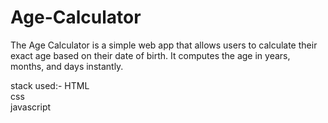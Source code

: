 # Age-Calculator
The Age Calculator is a simple web app that allows users to calculate their exact age based on their date of birth. It computes the age in years, months, and days instantly.

stack used:-
            HTML
            <br/>
            css
             <br/>
            javascript
